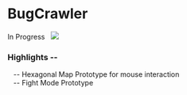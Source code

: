 # BugCrawler

In Progress &nbsp; ![](https://geps.dev/progress/30?dangerColor=800000&warningColor=ff9900&successColor=006600)


### Highlights --
&nbsp;&nbsp; -- Hexagonal Map Prototype for mouse interaction <br>
&nbsp;&nbsp; -- Fight Mode Prototype <br>
